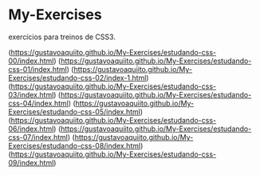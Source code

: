 # My-Exercises
 exercícios para treinos de CSS3.

(https://gustavoaquiito.github.io/My-Exercises/estudando-css-00/index.html)
(https://gustavoaquiito.github.io/My-Exercises/estudando-css-01/index.html)
(https://gustavoaquiito.github.io/My-Exercises/estudando-css-02/index-1.html)
(https://gustavoaquiito.github.io/My-Exercises/estudando-css-03/index.html)
(https://gustavoaquiito.github.io/My-Exercises/estudando-css-04/index.html)
(https://gustavoaquiito.github.io/My-Exercises/estudando-css-05/index.html)
(https://gustavoaquiito.github.io/My-Exercises/estudando-css-06/index.html)
(https://gustavoaquiito.github.io/My-Exercises/estudando-css-07/index.html)
(https://gustavoaquiito.github.io/My-Exercises/estudando-css-08/index.html)
(https://gustavoaquiito.github.io/My-Exercises/estudando-css-09/index.html)

